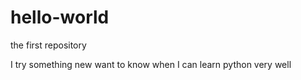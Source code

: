 
# hello-world
the first repository

I try something new
want to know when I can learn python very well
